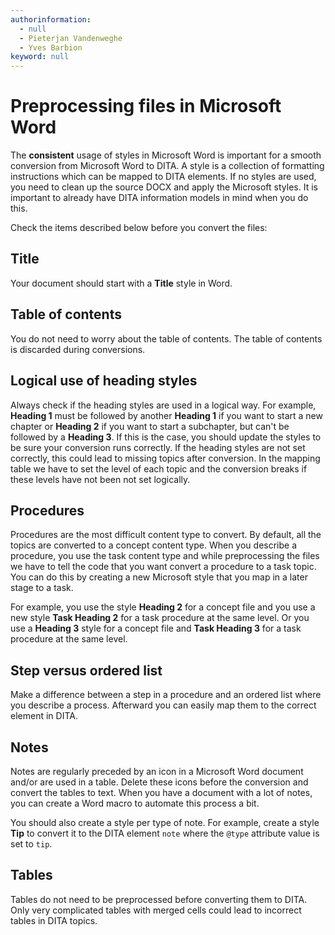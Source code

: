 ```yaml
---
authorinformation:
  - null
  - Pieterjan Vandenweghe
  - Yves Barbion
keyword: null
---
```


# Preprocessing files in Microsoft Word

The **consistent** usage of styles in Microsoft Word is important for a smooth conversion from Microsoft Word to DITA. A style is a collection of formatting instructions which can be mapped to DITA elements. If no styles are used, you need to clean up the source DOCX and apply the Microsoft styles. It is important to already have DITA information models in mind when you do this.

Check the items described below before you convert the files:

## Title

Your document should start with a **Title** style in Word.

## Table of contents

You do not need to worry about the table of contents. The table of contents is discarded during conversions.

## Logical use of heading styles

Always check if the heading styles are used in a logical way. For example, **Heading 1** must be followed by another **Heading 1** if you want to start a new chapter or **Heading 2** if you want to start a subchapter, but can't be followed by a **Heading 3**. If this is the case, you should update the styles to be sure your conversion runs correctly. If the heading styles are not set correctly, this could lead to missing topics after conversion. In the mapping table we have to set the level of each topic and the conversion breaks if these levels have not been not set logically.

## Procedures

Procedures are the most difficult content type to convert. By default, all the topics are converted to a concept content type. When you describe a procedure, you use the task content type and while preprocessing the files we have to tell the code that you want convert a procedure to a task topic. You can do this by creating a new Microsoft style that you map in a later stage to a task.

For example, you use the style **Heading 2** for a concept file and you use a new style **Task Heading 2** for a task procedure at the same level. Or you use a **Heading 3** style for a concept file and **Task Heading 3** for a task procedure at the same level.

## Step versus ordered list

Make a difference between a step in a procedure and an ordered list where you describe a process. Afterward you can easily map them to the correct element in DITA.

## Notes

Notes are regularly preceded by an icon in a Microsoft Word document and/or are used in a table. Delete these icons before the conversion and convert the tables to text. When you have a document with a lot of notes, you can create a Word macro to automate this process a bit.

You should also create a style per type of note. For example, create a style **Tip** to convert it to the DITA element `note` where the `@type` attribute value is set to `tip`.

## Tables

Tables do not need to be preprocessed before converting them to DITA. Only very complicated tables with merged cells could lead to incorrect tables in DITA topics.

